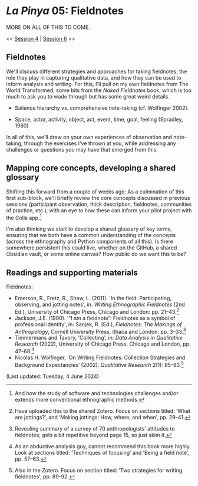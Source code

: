 # _La Pinya_ 05: Fieldnotes

MORE ON ALL OF THIS TO COME.

<< [Session 4](04_positionality-and-reflexivity.md) | [Session 6](06_end-of-block-synthesis.md) >>

## Fieldnotes

We'll discuss different strategies and approaches for taking fieldnotes, the role they play in capturing qualitative data, and how they can be used to inform analysis and writing. For this, I'll pull on my own fieldnotes from The World Transformed, some bits from the _Naked Fieldnotes_ book, which is too much to ask you to wade through but has some great weird details.

- Salience hierarchy vs. comprehensive note-taking (cf. Wolfinger 2002).

- Space, actor, activity, object, act, event, time, goal, feeling (Spradley, 1980)

In all of this, we'll draw on your own experiences of observation and note-taking, through the exercises I've thrown at you, while addressing any challenges or questions you may have that emerged from this.


## Mapping core concepts, developing a shared glossary

Shifting this forward from a couple of weeks ago: As a culmination of this first sub-block, we'll briefly review the core concepts discussed in previous sessions (participant observation, thick description, fieldnotes, communities of practice, etc.), with an eye to how these can inform your pilot project with the Colla app.[^1]

I'm also thinking we start to develop a shared glossary of key terms, ensuring that we both have a common understanding of the concepts (across the ethnography and Python components of all this). Is there somewhere persistent this could live, whether on the GitHub, a shared Obsidian vault, or some online canvas? How public do we want this to be?


## Readings and supporting materials

Fieldnotes:

- Emerson, R., Fretz, R., Shaw, L. (2011). 'In the field: Participating, observing, and jotting notes', in: _Writing Ethnographic Fieldnotes_ (2nd Ed.), University of Chicago Press, Chicago and London: pp. 21–43.[^2]
- Jackson, J.E. (1990). '“I am a fieldnote”: Fieldnotes as a symbol of professional identity', in: Sanjek, R. (Ed.), _Fieldnotes: The Makings of Anthropology_, Cornell University Press, Ithaca and London: pp. 3–33.[^3]
- Timmermans and Tavory, 'Collecting', in: _Data Analysis in Qualitative Research_ (2022), University of Chicago Press, Chicago and London, pp. 47–68.[^4]
- Nicolas H. Wolfinger, 'On Writing Fieldnotes: Collection Strategies and Background Expectancies’ (2002). _Qualitative Research_ 2(1): 85–93.[^5]

(Last updated: Tuesday, 4 June 2024)

[^1]: And how the study of software and technologies challenges and/or extends more conventional ethnographic methods.
[^2]: Have uploaded this to the shared Zotero. Focus on sections titled: ‘What are jottings?’, and ‘Making jottings: How, where, and when’, pp. 29–41.
[^3]: Revealing summary of a survey of 70 anthropologists' attitudes to fieldnotes; gets a bit repetitive beyond page 15, so just skim it.
[^4]: As an abductive analysis guy, cannot recommend this book more highly. Look at sections titled: ‘Techniques of focusing’ and ‘Being a field note’, pp. 57–63.
[^5]: Also in the Zotero. Focus on section titled: 'Two strategies for writing fieldnotes', pp. 89-92.